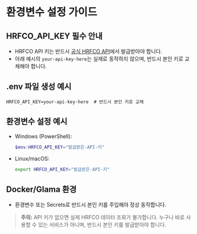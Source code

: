 # 환경변수 설정 가이드

## HRFCO_API_KEY 필수 안내
- HRFCO API 키는 반드시 [공식 HRFCO API](https://www.hrfco.go.kr/)에서 발급받아야 합니다.
- 아래 예시의 `your-api-key-here`는 실제로 동작하지 않으며, 반드시 본인 키로 교체해야 합니다.

## .env 파일 생성 예시
```env
HRFCO_API_KEY=your-api-key-here  # 반드시 본인 키로 교체
```

## 환경변수 설정 예시
- Windows (PowerShell):
  ```powershell
  $env:HRFCO_API_KEY="발급받은-API-키"
  ```
- Linux/macOS:
  ```bash
  export HRFCO_API_KEY="발급받은-API-키"
  ```

## Docker/Glama 환경
- 환경변수 또는 Secrets로 반드시 본인 키를 주입해야 정상 동작합니다.

> **주의:** API 키가 없으면 실제 HRFCO 데이터 조회가 불가합니다. 누구나 바로 사용할 수 있는 서비스가 아니며, 반드시 본인 키를 발급받아야 합니다. 